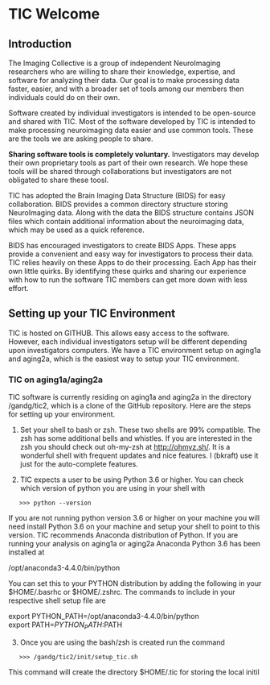 # TIC Welcome

## Introduction

The Imaging Collective is a group of independent NeuroImaging
researchers who are willing to share their knowledge, expertise, and
software for analyzing their data. Our goal is to make processing data
faster, easier, and with a broader set of tools among our members then
individuals could do on their own.


Software created by individual investigators is intended to be
open-source and shared with TIC. Most of the software developed by TIC
is intended to make processing neuroimaging data easier and use common
tools. These are the tools we are asking people to share.

**Sharing software tools is completely voluntary.** Investigators may
develop their own proprietary tools as part of their own research. We
hope these tools will be shared through collaborations but investigators
are not obligated to share these toosl.

TIC has adopted the Brain Imaging Data Structure (BIDS) for easy
collaboration. BIDS provides a common directory structure storing
NeuroImaging data. Along with the data the BIDS structure contains JSON
files which contain additional information about the neuroimaging data,
which may be used as a quick reference.

BIDS has encouraged investigators to create BIDS Apps. These apps
provide a convenient and easy way for investigators to process their
data. TIC relies heavily on these Apps to do their processing. Each App
has their own little quirks. By identifying these quirks and sharing our
experience with how to run the software TIC members can get more down
with less effort.

## Setting up your TIC Environment

TIC is hosted on GITHUB. This allows easy access to the software.
However, each individual investigators setup will be different depending
upon investigators computers. We have a TIC environment setup on aging1a
and aging2a, which is the easiest way to setup your TIC environment.

### TIC on aging1a/aging2a

TIC software is currently residing on aging1a and aging2a in the
directory /gandg/tic2, which is a clone of the GitHub repository. Here
are the steps for setting up your environment.

1. Set your shell to bash or zsh. These two shells are 99% compatible.
   The zsh has some additional bells and whistles. If you are interested
   in the zsh you should check out oh-my-zsh at http://ohmyz.sh/. It is
   a wonderful shell with frequent updates and nice features. I (bkraft)
   use it just for the auto-complete features.

2. TIC expects a user to be using Python 3.6 or higher. You can check
   which version of python you are using in your shell with

```console
   >>> python --version
```

If you are not running python version 3.6 or higher on your machine you
will need install Python 3.6 on your machine and setup your shell to
point to this version. TIC recommends Anaconda distribution of Python.
If you are running your analysis on aging1a or aging2a Anaconda Python
3.6 has been installed at

/opt/anaconda3-4.4.0/bin/python

You can set this to your PYTHON distribution by adding the following in
your $HOME/.basrhc or $HOME/.zshrc. The commands to include in your
respective shell setup file are

export PYTHON_PATH=/opt/anaconda3-4.4.0/bin/python  
export PATH=$PYTHON_PATH:$PATH


3. Once you are using the bash/zsh is created run the command

```console
   >>> /gandg/tic2/init/setup_tic.sh
```

This command will create the directory $HOME/.tic for storing the local
initil
